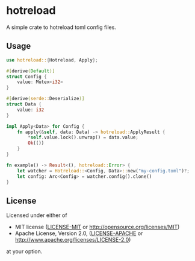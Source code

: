 # hotreload

A simple crate to hotreload toml config files.

## Usage

```rust
use hotreload::{Hotreload, Apply};

#[derive(Default)]
struct Config {
    value: Mutex<i32>
}

#[derive(serde::Deserialize)]
struct Data {
    value: i32
}

impl Apply<Data> for Config {
    fn apply(&self, data: Data) -> hotreload::ApplyResult {
        *self.value.lock().unwrap() = data.value;
        Ok(())
    }
}

fn example() -> Result<(), hotreload::Error> {
    let watcher = Hotreload::<Config, Data>::new("my-config.toml")?;
    let config: Arc<Config> = watcher.config().clone()
}
```

## License

Licensed under either of

 * MIT license ([LICENSE-MIT](LICENSE-MIT) or http://opensource.org/licenses/MIT)
 * Apache License, Version 2.0, ([LICENSE-APACHE](LICENSE-APACHE) or http://www.apache.org/licenses/LICENSE-2.0)

at your option.
